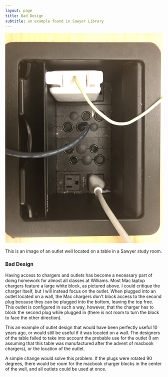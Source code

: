 ```yaml
---
layout: page
title: Bad Design
subtitle: an example found in Sawyer Library
---
```


![Bad Design Example](outlet2.jpeg)
    
   This is an image of an outlet well located on a table in a Sawyer study room.

### Bad Design
Having access to chargers and outlets has become a necessary part of doing homework for almost all classes at Williams. Most Mac laptop chargers feature a large white block, as pictured above. I could critique the charger itself, but I will instead focus on the outlet. When plugged into an outlet located on a wall, the Mac chargers don't block access to the second plug because they can be plugged into the bottom, leaving the top free. This outlet is configured in such a way, however, that the charger has to block the second plug while plugged in (there is not room to turn the block to face the other direction). 

This an example of outlet design that would have been perfectly useful 10 years ago, or would still be useful if it was located on a wall. The designers of the table failed to take into account the probable use for the outlet (I am assuming that this table was manufactured after the advent of macbook chargers), or the location of the outlet.

A simple change would solve this problem. If the plugs were rotated 90 degrees, there would be room for the macbook charger blocks in the center of the well, and all outlets could be used at once. 

